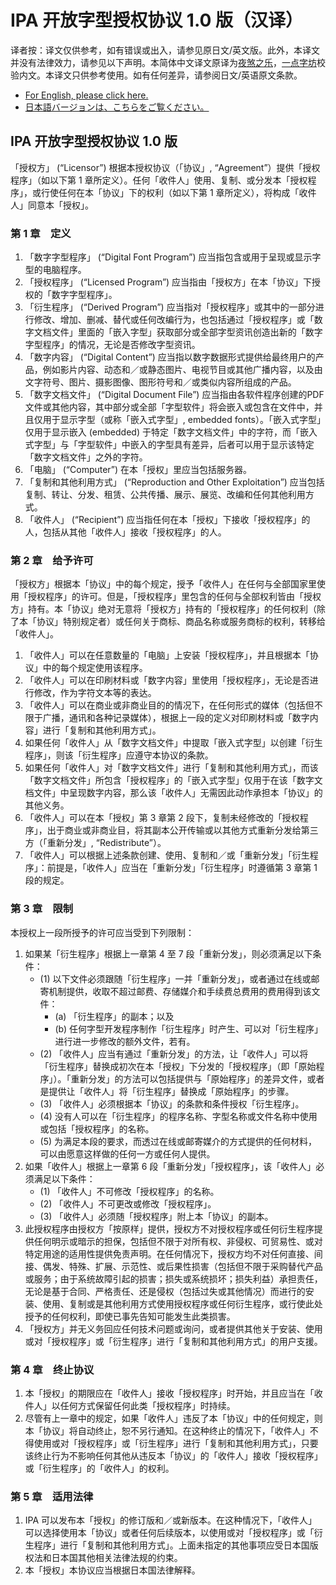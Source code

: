 # IPA 开放字型授权协议 1.0 版（汉译）

译者按：译文仅供参考，如有错误或出入，请参见原日文/英文版。此外，本译文并没有法律效力，请参见以下声明。本简体中文译文原译为[夜煞之乐](https://github.com/NightFurySL2001)，[一点字坊](https://github.com/ichitenfont)校验内文。本译文只供参考使用。如有任何差异，请参阅日文/英语原文条款。

* [For English, please click here.](LICENSE.md/#ipa-font-license-agreement-v10)
* [日本語バージョンは、こちらをご覧ください。](LICENSE.md)

## IPA 开放字型授权协议 1.0 版

「授权方」 (“Licensor”) 根据本授权协议（「协议」, “Agreement”）提供「授权程序」（如以下第 1 章所定义）。任何「收件人」使用、复制、或分发本「授权程序」，或行使任何在本「协议」下的权利（如以下第 1 章所定义），将构成「收件人」同意本「授权」。

### 第 1 章　定义

1. 「数字字型程序」 (“Digital Font Program”) 应当指包含或用于呈现或显示字型的电脑程序。
2. 「授权程序」 (“Licensed Program”) 应当指由「授权方」在本「协议」下授权的「数字字型程序」。
3. 「衍生程序」 (“Derived Program”) 应当指对「授权程序」或其中的一部分进行修改、增加、删减、替代或任何改编行为，也包括通过「授权程序」或「数字文档文件」里面的「嵌入字型」获取部分或全部字型资讯创造出新的「数字字型程序」的情况，无论是否修改字型资讯。
4. 「数字内容」 (“Digital Content”) 应当指以数字数据形式提供给最终用户的产品，例如影片内容、动态和／或静态图片、电视节目或其他广播内容，以及由文字符号、图片、摄影图像、图形符号和／或类似内容所组成的产品。
5. 「数字文档文件」 (“Digital Document File”) 应当指由各软件程序创建的PDF文件或其他内容，其中部分或全部「字型软件」将会嵌入或包含在文件中，并且仅用于显示字型（或称「嵌入式字型」, embedded fonts）。「嵌入式字型」仅用于显示嵌入 (embedded) 于特定「数字文档文件」中的字符，而「嵌入式字型」与「字型软件」中嵌入的字型具有差异，后者可以用于显示该特定「数字文档文件」之外的字符。
6. 「电脑」 (“Computer”) 在本「授权」里应当包括服务器。
7. 「复制和其他利用方式」 (“Reproduction and Other Exploitation”) 应当包括复制、转让、分发、租赁、公共传播、展示、展览、改编和任何其他利用方式。
8. 「收件人」 (“Recipient”) 应当指任何在本「授权」下接收「授权程序」的人，包括从其他「收件人」接收「授权程序」的人。

### 第 2 章　给予许可

「授权方」根据本「协议」中的每个规定，授予「收件人」在任何与全部国家里使用「授权程序」的许可。但是，「授权程序」里包含的任何与全部权利皆由「授权方」持有。本「协议」绝对无意将「授权方」持有的「授权程序」的任何权利（除了本「协议」特别规定者）或任何关于商标、商品名称或服务商标的权利，转移给「收件人」。

1. 「收件人」可以在任意数量的「电脑」上安装「授权程序」，并且根据本「协议」中的每个规定使用该程序。
2. 「收件人」可以在印刷材料或「数字内容」里使用「授权程序」，无论是否进行修改，作为字符文本等的表达。
3. 「收件人」可以在商业或非商业目的的情况下，在任何形式的媒体（包括但不限于广播，通讯和各种记录媒体），根据上一段的定义对印刷材料或「数字内容」进行「复制和其他利用方式」。
4. 如果任何「收件人」从「数字文档文件」中提取「嵌入式字型」以创建「衍生程序」，则该「衍生程序」应遵守本协议的条款。
5. 如果任何「收件人」对「数字文档文件」进行「复制和其他利用方式」，而该「数字文档文件」所包含「授权程序」的「嵌入式字型」仅用于在该「数字文档文件」中呈现数字内容，那么该「收件人」无需因此动作承担本「协议」的其他义务。
6. 「收件人」可以在本「授权」第 3 章第 2 段下，复制未经修改的「授权程序」，出于商业或非商业目，将其副本公开传输或以其他方式重新分发给第三方（「重新分发」, “Redistribute”）。
7. 「收件人」可以根据上述条款创建、使用、复制和／或「重新分发」「衍生程序」：前提是，「收件人」应当在「重新分发」「衍生程序」时遵循第 3 章第 1 段的规定。

### 第 3 章　限制

本授权上一段所授予的许可应当受到下列限制：

1. 如果某「衍生程序」根据上一章第 4 至 7 段「重新分发」，则必须满足以下条件：
   - (1) 以下文件必须跟随「衍生程序」一并「重新分发」，或者通过在线或邮寄机制提供，收取不超过邮费、存储媒介和手续费总费用的费用得到该文件：
     - (a) 「衍生程序」的副本；以及
     - (b) 任何字型开发程序制作「衍生程序」时产生、可以对「衍生程序」进行进一步修改的额外文件，若有。
   - (2) 「收件人」应当有通过「重新分发」的方法，让「收件人」可以将「衍生程序」替换成初次在本「授权」下分发的「授权程序」（即「原始程序」）。「重新分发」的方法可以包括提供与「原始程序」的差异文件，或者是提供让「收件人」将「衍生程序」替换成「原始程序」的步骤。
   - (3) 「收件人」必须根据本「协议」的条款和条件授权「衍生程序」。
   - (4) 没有人可以在「衍生程序」的程序名称、字型名称或文件名称中使用或包括「授权程序」的名称。
   - (5) 为满足本段的要求，而透过在线或邮寄媒介的方式提供的任何材料，可以由愿意这样做的任何一方或任何人提供。
2. 如果「收件人」根据上一章第 6 段「重新分发」「授权程序」，该「收件人」必须满足以下条件：
   - (1) 「收件人」不可修改「授权程序」的名称。
   - (2) 「收件人」不可更改或修改「授权程序」。
   - (3) 「收件人」必须随「授权程序」附上本「协议」的副本。
3. 此授权程序由授权方「按原样」提供，授权方不对授权程序或任何衍生程序提供任何明示或暗示的担保，包括但不限于对所有权、非侵权、可贸易性、或对特定用途的适用性提供免责声明。在任何情况下，授权方均不对任何直接、间接、偶发、特殊、扩展、示范性、或后果性损害（包括但不限于采购替代产品或服务；由于系统故障引起的损害；损失或系统损坏；损失利益）承担责任，无论是基于合同、严格责任、还是侵权（包括过失或其他情况）而进行的安装、使用、复制或是其他利用方式使用授权程序或任何衍生程序，或行使此处授予的任何权利，即使已事先告知可能发生此类损害。
4. 「授权方」并无义务回应任何技术问题或询问，或者提供其他关于安装、使用或对「授权程序」或「衍生程序」进行「复制和其他利用方式」的用户支援。

### 第 4 章　终止协议

1. 本「授权」的期限应在「收件人」接收「授权程序」时开始，并且应当在「收件人」以任何方式保留任何此类「授权程序」时持续。
2. 尽管有上一章中的规定，如果「收件人」违反了本「协议」中的任何规定，则本「协议」将自动终止，恕不另行通知。在这种终止的情况下，「收件人」不得使用或对「授权程序」或「衍生程序」进行「复制和其他利用方式」，只要该终止行为不影响任何其他从违反本「协议」的「收件人」接收「授权程序」或「衍生程序」的「收件人」的权利。

### 第 5 章　适用法律

1. IPA 可以发布本「授权」的修订版和／或新版本。在这种情况下，「收件人」可以选择使用本「协议」或者任何后续版本，以使用或对「授权程序」或「衍生程序」进行「复制和其他利用方式」。上面未指定的其他事项应受日本国版权法和日本国其他相关法律法规的约束。
2. 本「授权」本协议应当根据日本国法律解释。
